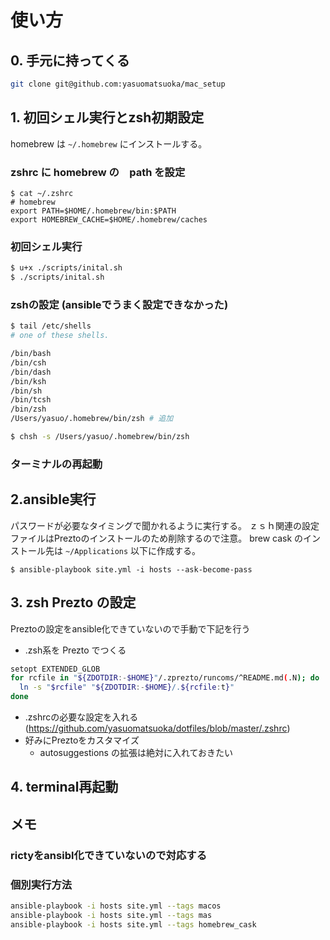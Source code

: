 # 使い方
## 0. 手元に持ってくる
```bash
git clone git@github.com:yasuomatsuoka/mac_setup
```

## 1. 初回シェル実行とzsh初期設定
homebrew は `~/.homebrew` にインストールする。

### zshrc に homebrew の　path を設定
```
$ cat ~/.zshrc
# homebrew
export PATH=$HOME/.homebrew/bin:$PATH
export HOMEBREW_CACHE=$HOME/.homebrew/caches
```

### 初回シェル実行
```bash
$ u+x ./scripts/inital.sh
$ ./scripts/inital.sh
```


### zshの設定 (ansibleでうまく設定できなかった)

```bash
$ tail /etc/shells                                   
# one of these shells.

/bin/bash
/bin/csh
/bin/dash
/bin/ksh
/bin/sh
/bin/tcsh
/bin/zsh
/Users/yasuo/.homebrew/bin/zsh # 追加

$ chsh -s /Users/yasuo/.homebrew/bin/zsh
```

### ターミナルの再起動

## 2.ansible実行
パスワードが必要なタイミングで聞かれるように実行する。
ｚｓｈ関連の設定ファイルはPreztoのインストールのため削除するので注意。
brew cask のインストール先は `~/Applications` 以下に作成する。
```
$ ansible-playbook site.yml -i hosts --ask-become-pass 
```

## 3. zsh Prezto の設定
Preztoの設定をansible化できていないので手動で下記を行う
- .zsh系を Prezto でつくる
```bash
setopt EXTENDED_GLOB
for rcfile in "${ZDOTDIR:-$HOME}"/.zprezto/runcoms/^README.md(.N); do
  ln -s "$rcfile" "${ZDOTDIR:-$HOME}/.${rcfile:t}"
done
```

- .zshrcの必要な設定を入れる (https://github.com/yasuomatsuoka/dotfiles/blob/master/.zshrc)
- 好みにPreztoをカスタマイズ
  - autosuggestions の拡張は絶対に入れておきたい

## 4. terminal再起動

## メモ
### rictyをansibl化できていないので対応する
### 個別実行方法
```bash
ansible-playbook -i hosts site.yml --tags macos
ansible-playbook -i hosts site.yml --tags mas
ansible-playbook -i hosts site.yml --tags homebrew_cask
```
